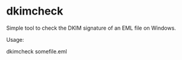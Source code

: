 # dkimcheck
Simple tool to check the DKIM signature of an EML file on Windows.

Usage:

dkimcheck somefile.eml
